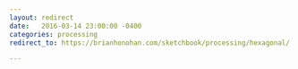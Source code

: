 ```yaml
---
layout: redirect
date:   2016-03-14 23:00:00 -0400
categories: processing
redirect_to: https://brianhonohan.com/sketchbook/processing/hexagonal/

---
```

